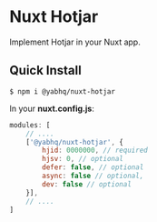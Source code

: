 
# Nuxt Hotjar

Implement Hotjar in your Nuxt app.

## Quick Install


```
$ npm i @yabhq/nuxt-hotjar
```
In your **nuxt.config.js**:
```JavaScript
modules: [
    // ....
    ['@yabhq/nuxt-hotjar', { 
        hjid: 0000000, // required
        hjsv: 0, // optional
        defer: false, // optional
        async: false // optional,
        dev: false // optional
    }],
    // ....
]
```
